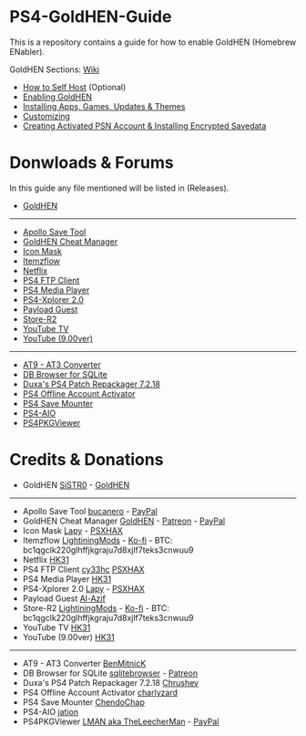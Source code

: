 # PS4-GoldHEN-Guide
This is a repository contains a guide for how to enable GoldHEN (Homebrew ENabler).

GoldHEN Sections: [Wiki](https://github.com/ZHassanQ/PS4-GoldHEN-Guide/wiki)

- [How to Self Host]() (Optional)
- [Enabling GoldHEN]()
- [Installing Apps, Games, Updates & Themes]()
- [Customizing]()
- [Creating Activated PSN Account & Installing Encrypted Savedata]()


# Donwloads & Forums

In this guide any file mentioned will be listed in (Releases).

- [GoldHEN](https://github.com/GoldHEN/GoldHEN)

---

- [Apollo Save Tool](https://github.com/bucanero/apollo-ps4)
- [GoldHEN Cheat Manager](https://github.com/GoldHEN/GoldHEN_Cheat_Manager)
- [Icon Mask](https://www.psxhax.com/threads/icon-mask-beta-ps4-pkg-homebrew-application-by-lapy05575948.11661/)
- [Itemzflow](https://github.com/LightningMods/Itemzflow)
- [Netflix](https://www.psxhax.com/threads/youtube-application-nopsn-pkgs-for-ps4-now-available.5882/)
- [PS4 FTP Client](https://github.com/cy33hc/ps4-ftp-client)
- [PS4 Media Player](https://www.psxhax.com/threads/youtube-application-nopsn-pkgs-for-ps4-now-available.5882/)
- [PS4-Xplorer 2.0](https://www.psxhax.com/threads/ps4-xplorer-v2-01-file-manager-by-lapy05575948-ps4-player-preview-video.6718/)
- [Payload Guest](https://github.com/Al-Azif/ps4-payload-guest)
- [Store-R2](https://pkg-zone.com)
- [YouTube TV](https://www.psxhax.com/threads/youtube-application-nopsn-pkgs-for-ps4-now-available.5882/)
- [YouTube (9.00ver)](https://www.psxhax.com/threads/youtube-application-nopsn-pkgs-for-ps4-now-available.5882/)

---

- [AT9 - AT3 Converter](https://www.psx-place.com/threads/at9-at3-converter-by-benmitnick-updated-to-v2-3.14356/)
- [DB Browser for SQLite](https://sqlitebrowser.org/)
- [Duxa's PS4 Patch Repackager 7.2.18](https://www.psxhax.com/threads/ps4-pkg-repackager-to-repackage-fake-updates-by-duxa-chrushev.5037/)
- [PS4 Offline Account Activator](https://www.psxhax.com/threads/ps4offlineaccountactivator-ps4-offline-account-activator-gui-by-charlyzard-barthen.7347/)
- [PS4 Save Mounter](https://github.com/ChendoChap/Playstation-4-Save-Mounter)
- [PS4-AIO](https://www.psxhax.com/threads/ps4-aio-batch-file-script-for-games-updates-with-fpkg-tools-by-jation.12537/)
- [PS4PKGViewer](https://sites.google.com/site/theleecherman/ps4pkgviewer)


# Credits & Donations

- GoldHEN [SiSTR0](https://ko-fi.com/SiSTRo) - [GoldHEN](https://github.com/GoldHEN/GoldHEN)

---

- Apollo Save Tool  [bucanero](https://github.com/bucanero/apollo-ps4) - [PayPal](https://www.paypal.me/bucanerodev)
- GoldHEN Cheat Manager [GoldHEN](https://github.com/GoldHEN/) - [Patreon](https://patreon.com/dparrino) - [PayPal](https://www.paypal.me/bucanerodev)
- Icon Mask [Lapy](https://github.com/Lapy055) - [PSXHAX](https://www.psxhax.com/members/lapy.527357/)
- Itemzflow [LightiningMods](https://github.com/LightningMods/) - [Ko-fi](https://ko-fi.com/lightningmods) - BTC: bc1qgclk220glhffjkgraju7d8xjlf7teks3cnwuu9
- Netflix [HK31](https://www.psxhax.com/members/hk31.484616/)
- PS4 FTP Client [cy33hc](https://github.com/cy33hc) [PSXHAX](https://www.psxhax.com/members/cy33hc.687263/)
- PS4 Media Player [HK31](https://www.psxhax.com/members/hk31.484616/)
- PS4-Xplorer 2.0 [Lapy](https://github.com/Lapy055) - [PSXHAX](https://www.psxhax.com/members/lapy.527357/)
- Payload Guest [Al-Azif](https://github.com/Al-Azif/)
- Store-R2 [LightiningMods](https://github.com/LightningMods/) - [Ko-fi](https://ko-fi.com/lightningmods) - BTC: bc1qgclk220glhffjkgraju7d8xjlf7teks3cnwuu9
- YouTube TV [HK31](https://www.psxhax.com/members/hk31.484616/)
- YouTube (9.00ver) [HK31](https://www.psxhax.com/members/hk31.484616/)

---

- AT9 - AT3 Converter [BenMitnicK](https://github.com/BenMitnicK)
- DB Browser for SQLite [sqlitebrowser](https://github.com/sqlitebrowser/) - [Patreon](https://www.patreon.com/db4s)
- Duxa's PS4 Patch Repackager 7.2.18 [Chrushev](https://www.psxhax.com/members/357134/)
- PS4 Offline Account Activator [charlyzard](https://github.com/charlyzard)
- PS4 Save Mounter [ChendoChap](https://github.com/ChendoChap/)
- PS4-AIO [jation](https://www.psxhax.com/members/508878/)
- PS4PKGViewer [LMAN aka TheLeecherMan](https://sites.google.com/site/theleecherman/home) - [PayPal](https://www.paypal.com/paypalme/LeecherMan)

